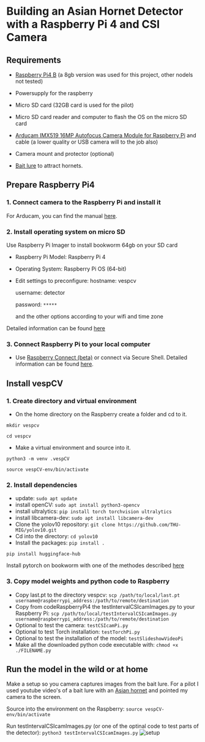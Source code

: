 # Building an Asian Hornet Detector with a Raspberry Pi 4 and CSI Camera

## Requirements
- [Raspberry Pi4 B](https://www.raspberrypi.com/products/raspberry-pi-4-model-b/?variant=raspberry-pi-4-model-b-8gb) (a 8gb version was used for this project, other nodels not tested)
- Powersupply for the raspberry
- Micro SD card (32GB card is used for the pilot)
- Micro SD card reader and computer to flash the OS on the micro SD card

- [Arducam IMX519 16MP Autofocus Camera Module for Raspberry Pi](https://www.antratek.nl/arducam-imx519) and cable (a lower quality or USB camera will to the job also)
- Camera mount and protector (optional)

- [Bait lure](https://www.rbka.org.uk/index.php/asian-hornet/traps-and-lures) to attract hornets.


## Prepare Raspberry Pi4

### 1. Connect camera to the Raspberry Pi and install it
For Arducam, you can find the manual [here](https://docs.arducam.com/Raspberry-Pi-Camera/Pivariety-Camera/Quick-Start-Guide/).


### 2. Install operating system on micro SD
Use Raspberry Pi Imager to install bookworm 64gb on your SD card
- Raspberry Pi Model: Raspberry Pi 4
- Operating System: Raspberry Pi OS (64-bit)
- Edit settings to preconfigure:
    hostname: vespcv

    username: detector

    password: `*****`

    and the other options according to your wifi and time zone

Detailed information can be found [here](https://www.raspberrypi.com/documentation/computers/getting-started.html)


### 3. Connect Raspberry Pi to your local computer

- Use [Raspberry Connect (beta)](https://connect.raspberrypi.com/sign-in) or connect via Secure Shell. Detailed information can be found [here](https://www.raspberrypi.com/documentation/computers/remote-access.html).

## Install vespCV

### 1. Create directory and virtual environment
- On the home directory on the Raspberry create a folder and cd to it.

```mkdir vespcv```

```cd vespcv```

- Make a virtual environment and source into it.

```python3 -m venv .vespCV```

```source vespCV-env/bin/activate```

### 2. Install dependencies
- update:
```sudo apt update```
- install openCV:
```sudo apt install python3-opencv```
- install ultralytics:
```pip install torch torchvision ultralytics```
- install libcamera-dev:
```sudo apt install libcamera-dev```
- Clone the yolov10 repository: 
```git clone https://github.com/THU-MIG/yolov10.git```
- Cd into the directory:
```cd yolov10```
- Install the packages:
```pip install .```

```pip install huggingface-hub```

Install pytorch on bookworm with one of the methodes described [here](https://qengineering.eu/install-pytorch-on-raspberry-pi-4.html)

### 3. Copy model weights and python code to Raspberry
- Copy last.pt to the directory vespcv:
```scp /path/to/local/last.pt username@raspberrypi_address:/path/to/remote/destination```
- Copy from codeRaspberryPi4 the testIntervalCSIcamImages.py to your Raspberry Pi:
```scp /path/to/local/testIntervalCSIcamImages.py username@raspberrypi_address:/path/to/remote/destination```
- Optional to test the camera:
`testCSIcamPi.py`
- Optional to test Torch installation:
`testTorchPi.py`
- Optional to test the installation of the model:
`testSlideshowVideoPi`
- Make all the downloaded python code executable with:
```chmod +x ./FILENAME.py```

## Run the model in the wild or at home
Make a setup so you camera captures images from the bait lure. For a pilot I used youtube video's of a bait lure with an [Asian hornet](https://www.youtube.com/watch?v=eXZwN4O0FdU) and pointed my camera to the screen.

Source into the environment on the Raspberry:
```source vespCV-env/bin/activate```

Run testIntervalCSIcamImages.py (or one of the optinal code to test parts of the detector):
```python3 testIntervalCSIcamImages.py```
![setup](https://github.com/vespCV/hornet3000/blob/main/manuals/setupAtHome.jpg)